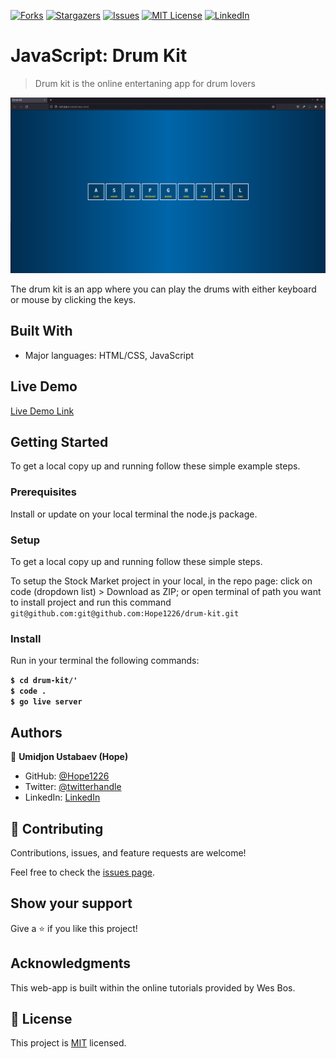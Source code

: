 [![Forks][forks-shield]][forks-url]
[![Stargazers][stars-shield]][stars-url]
[![Issues][issues-shield]][issues-url]
[![MIT License][license-shield]][license-url]
[![LinkedIn][linkedin-shield]][linkedin-url]

# JavaScript: Drum Kit

> Drum kit is the online entertaning app for drum lovers

![screenshot](./app_screenshot.png)

The drum kit is an app where you can play the drums with either keyboard or mouse by clicking the keys.

## Built With

- Major languages: HTML/CSS, JavaScript

## Live Demo

[Live Demo Link](https://livedemo.com)


## Getting Started

To get a local copy up and running follow these simple example steps.

### Prerequisites

Install or update on your local terminal the node.js package.

### Setup

To get a local copy up and running follow these simple steps.

To setup the Stock Market project in your local, in the repo page:
click on code (dropdown list) > Download as ZIP;
or open terminal of path you want to install project and run this command <br>
`git@github.com:git@github.com:Hope1226/drum-kit.git`

### Install

Run in your terminal the following commands:

**`$ cd drum-kit/'`**<br>
**`$ code .`**<br>
**`$ go live server`**<br>

## Authors

👤 **Umidjon Ustabaev (Hope)**

- GitHub: [@Hope1226](https://github.com/Hope1226)
- Twitter: [@twitterhandle](https://twitter.com/twitterhandle)
- LinkedIn: [LinkedIn](https://linkedin.com/in/linkedinhandle)

## 🤝 Contributing

Contributions, issues, and feature requests are welcome!

Feel free to check the [issues page](https://github.com/Hope1226/drum-kit/issues).

## Show your support

Give a ⭐️ if you like this project!

## Acknowledgments

This web-app is built within the online tutorials provided by Wes Bos.<br>

## 📝 License

This project is [MIT](./MIT.md) licensed.



[forks-shield]: https://img.shields.io/github/forks/omar-labana/portfolio.svg?style=for-the-badge
[forks-url]: https://github.com/Hope1226/hope-profile/network/members
[stars-shield]: https://img.shields.io/github/stars/omar-labana/portfolio.svg?style=for-the-badge
[stars-url]: https://github.com/Hope1226/hope-profile/stargazers
[issues-shield]: https://img.shields.io/github/issues/omar-labana/portfolio.svg?style=for-the-badge
[issues-url]: https://github.com/Hope1226/hope-profile/issues
[license-shield]: https://img.shields.io/github/license/othneildrew/Best-README-Template.svg?style=for-the-badge
[license-url]: hhttps://github.com/Hope1226/hope-profile/blob/master/MIT.md
[linkedin-shield]: https://img.shields.io/badge/-LinkedIn-black.svg?style=for-the-badge&logo=linkedin&colorB=555
[linkedin-url]: https://www.linkedin.com/in/umidjon-ustabaev/